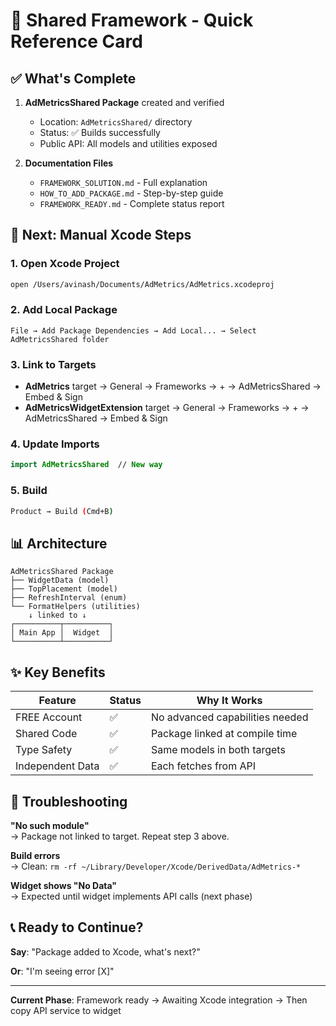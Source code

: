 # 🎯 Shared Framework - Quick Reference Card

## ✅ What's Complete

1. **AdMetricsShared Package** created and verified
   - Location: `AdMetricsShared/` directory
   - Status: ✅ Builds successfully
   - Public API: All models and utilities exposed

2. **Documentation Files**
   - `FRAMEWORK_SOLUTION.md` - Full explanation
   - `HOW_TO_ADD_PACKAGE.md` - Step-by-step guide
   - `FRAMEWORK_READY.md` - Complete status report

## 🔧 Next: Manual Xcode Steps

### 1. Open Xcode Project
```bash
open /Users/avinash/Documents/AdMetrics/AdMetrics.xcodeproj
```

### 2. Add Local Package
```
File → Add Package Dependencies → Add Local... → Select AdMetricsShared folder
```

### 3. Link to Targets
- **AdMetrics** target → General → Frameworks → + → AdMetricsShared → Embed & Sign
- **AdMetricsWidgetExtension** target → General → Frameworks → + → AdMetricsShared → Embed & Sign

### 4. Update Imports
```swift
import AdMetricsShared  // New way
```

### 5. Build
```bash
Product → Build (Cmd+B)
```

## 📊 Architecture

```
AdMetricsShared Package
├── WidgetData (model)
├── TopPlacement (model)
├── RefreshInterval (enum)
└── FormatHelpers (utilities)
    ↓ linked to ↓
┌──────────┬──────────┐
│ Main App │  Widget  │
└──────────┴──────────┘
```

## ✨ Key Benefits

| Feature | Status | Why It Works |
|---------|--------|--------------|
| FREE Account | ✅ | No advanced capabilities needed |
| Shared Code | ✅ | Package linked at compile time |
| Type Safety | ✅ | Same models in both targets |
| Independent Data | ✅ | Each fetches from API |

## 🐛 Troubleshooting

**"No such module"**  
→ Package not linked to target. Repeat step 3 above.

**Build errors**  
→ Clean: `rm -rf ~/Library/Developer/Xcode/DerivedData/AdMetrics-*`

**Widget shows "No Data"**  
→ Expected until widget implements API calls (next phase)

## 📞 Ready to Continue?

**Say**: "Package added to Xcode, what's next?"

**Or**: "I'm seeing error [X]"

---

**Current Phase**: Framework ready → Awaiting Xcode integration → Then copy API service to widget
